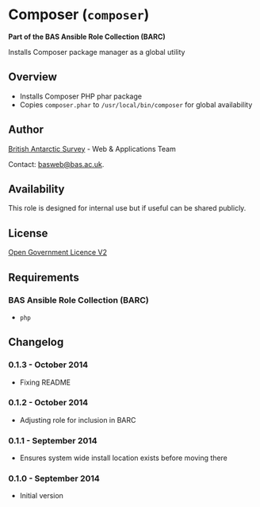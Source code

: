# Composer (`composer`)

**Part of the BAS Ansible Role Collection (BARC)**

Installs Composer package manager as a global utility

## Overview

* Installs Composer PHP phar package
* Copies `composer.phar` to `/usr/local/bin/composer` for global availability 

## Author

[British Antarctic Survey](http://www.antarctica.ac.uk) - Web & Applications Team

Contact: [basweb@bas.ac.uk](mailto:basweb@bas.ac.uk).

## Availability

This role is designed for internal use but if useful can be shared publicly.

## License

[Open Government Licence V2](https://www.nationalarchives.gov.uk/doc/open-government-licence/version/2/)

## Requirements

### BAS Ansible Role Collection (BARC)

* `php`

## Changelog

### 0.1.3 - October 2014

* Fixing README

### 0.1.2 - October 2014

* Adjusting role for inclusion in BARC

### 0.1.1 - September 2014

* Ensures system wide install location exists before moving there

### 0.1.0 - September 2014

* Initial version
